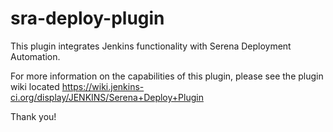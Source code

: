 sra-deploy-plugin
=================

This plugin integrates Jenkins functionality with Serena Deployment Automation.

For more information on the capabilities of this plugin, please see the plugin wiki located
https://wiki.jenkins-ci.org/display/JENKINS/Serena+Deploy+Plugin

Thank you!
